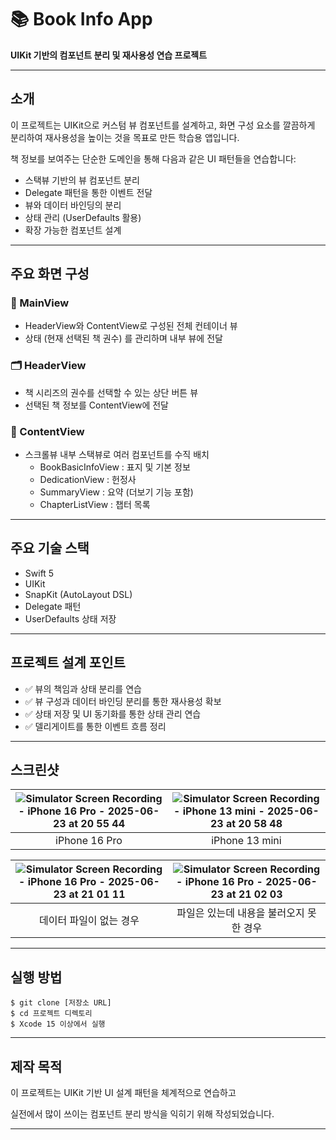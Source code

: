 
# **📚 Book Info App**

**UIKit 기반의 컴포넌트 분리 및 재사용성 연습 프로젝트**

---

## **소개**

이 프로젝트는 UIKit으로 커스텀 뷰 컴포넌트를 설계하고, 화면 구성 요소를 깔끔하게 분리하여 재사용성을 높이는 것을 목표로 만든 학습용 앱입니다.

책 정보를 보여주는 단순한 도메인을 통해 다음과 같은 UI 패턴들을 연습합니다:

- 스택뷰 기반의 뷰 컴포넌트 분리
- Delegate 패턴을 통한 이벤트 전달
- 뷰와 데이터 바인딩의 분리
- 상태 관리 (UserDefaults 활용)
- 확장 가능한 컴포넌트 설계

---

## **주요 화면 구성**

### **📖 MainView**

- HeaderView와 ContentView로 구성된 전체 컨테이너 뷰
- 상태 (현재 선택된 책 권수) 를 관리하며 내부 뷰에 전달

### **🗂 HeaderView**

- 책 시리즈의 권수를 선택할 수 있는 상단 버튼 뷰
- 선택된 책 정보를 ContentView에 전달

### **📄 ContentView**

- 스크롤뷰 내부 스택뷰로 여러 컴포넌트를 수직 배치
    - BookBasicInfoView : 표지 및 기본 정보
    - DedicationView : 헌정사
    - SummaryView : 요약 (더보기 기능 포함)
    - ChapterListView : 챕터 목록

---

## **주요 기술 스택**

- Swift 5
- UIKit
- SnapKit (AutoLayout DSL)
- Delegate 패턴
- UserDefaults 상태 저장

---

## **프로젝트 설계 포인트**

- ✅ 뷰의 책임과 상태 분리를 연습
- ✅ 뷰 구성과 데이터 바인딩 분리를 통한 재사용성 확보
- ✅ 상태 저장 및 UI 동기화를 통한 상태 관리 연습
- ✅ 델리게이트를 통한 이벤트 흐름 정리

---

## **스크린샷**


| ![Simulator Screen Recording - iPhone 16 Pro - 2025-06-23 at 20 55 44](https://github.com/user-attachments/assets/7dbc72e4-b6ab-42d0-9d59-0fae4ccf9ae1) | ![Simulator Screen Recording - iPhone 13 mini - 2025-06-23 at 20 58 48](https://github.com/user-attachments/assets/7a7cbf31-dc16-407a-bea7-c56b24d8fbb0) |
|:--:|:--:|
| iPhone 16 Pro | iPhone 13 mini |

| ![Simulator Screen Recording - iPhone 16 Pro - 2025-06-23 at 21 01 11](https://github.com/user-attachments/assets/409b7e83-7418-45b7-8438-3f3d8bf001e5) | ![Simulator Screen Recording - iPhone 16 Pro - 2025-06-23 at 21 02 03](https://github.com/user-attachments/assets/febc00c4-bed9-459d-b252-fc7ba9370226) |
|:--:|:--:|
| 데이터 파일이 없는 경우 | 파일은 있는데 내용을 불러오지 못한 경우 |

---

## **실행 방법**

```
$ git clone [저장소 URL]
$ cd 프로젝트 디렉토리
$ Xcode 15 이상에서 실행
```

---

## **제작 목적**

이 프로젝트는 UIKit 기반 UI 설계 패턴을 체계적으로 연습하고

실전에서 많이 쓰이는 컴포넌트 분리 방식을 익히기 위해 작성되었습니다.

---
